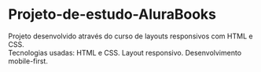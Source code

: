 # Projeto-de-estudo-AluraBooks

Projeto desenvolvido através do curso de layouts responsivos com HTML e CSS.  
Tecnologias usadas: HTML e CSS. Layout responsivo. 
Desenvolvimento mobile-first.
